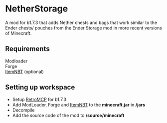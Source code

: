 # NetherStorage
A mod for b1.7.3 that adds Nether chests and bags that work similar to the Ender chests/ pouches from the Ender Storage mod in more recent versions of Minecraft.


## Requirements
Modloader <br/>
Forge <br/>
[ItemNBT](https://github.com/MartinSVK12/retrostorage/releases/tag/b1.0) (optional) <br/>

## Setting up workspace
 - Setup [RetroMCP](https://github.com/MCPHackers/RetroMCP-Java/releases) for b1.7.3
 - Add ModLoader, Forge and [ItemNBT](https://github.com/MartinSVK12/retrostorage/releases/tag/b1.0) to the **minecraft.jar** in **/jars**
 - Decompile
 - Add the source code of the mod to **/source/minecraft**
